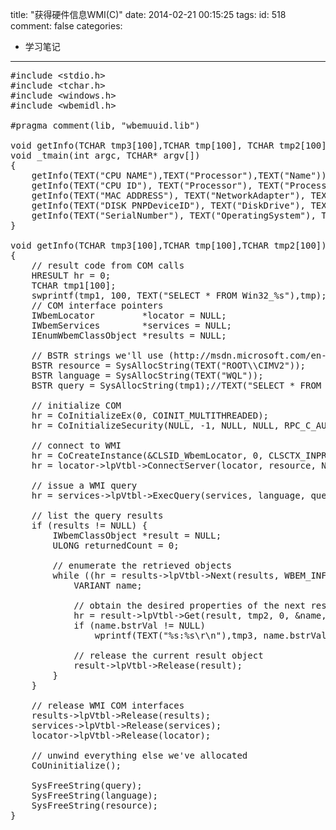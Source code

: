 title: "获得硬件信息WMI(C)"
date: 2014-02-21 00:15:25
tags:
id: 518
comment: false
categories:
  - 学习笔记
---

<pre class="brush:cpp">#include &lt;stdio.h&gt;
#include &lt;tchar.h&gt;
#include &lt;windows.h&gt;
#include &lt;wbemidl.h&gt;

#pragma comment(lib, "wbemuuid.lib")

void getInfo(TCHAR tmp3[100],TCHAR tmp[100], TCHAR tmp2[100]);
void _tmain(int argc, TCHAR* argv[])
{
	getInfo(TEXT("CPU NAME"),TEXT("Processor"),TEXT("Name"));
	getInfo(TEXT("CPU ID"), TEXT("Processor"), TEXT("ProcessorId"));
	getInfo(TEXT("MAC ADDRESS"), TEXT("NetworkAdapter"), TEXT("MACAddress"));
	getInfo(TEXT("DISK PNPDeviceID"), TEXT("DiskDrive"), TEXT("PNPDeviceID"));
	getInfo(TEXT("SerialNumber"), TEXT("OperatingSystem"), TEXT("SerialNumber"));
}

void getInfo(TCHAR tmp3[100],TCHAR tmp[100],TCHAR tmp2[100])
{
	// result code from COM calls
	HRESULT hr = 0;
	TCHAR tmp1[100];
	swprintf(tmp1, 100, TEXT("SELECT * FROM Win32_%s"),tmp);
	// COM interface pointers
	IWbemLocator         *locator = NULL;
	IWbemServices        *services = NULL;
	IEnumWbemClassObject *results = NULL;

	// BSTR strings we'll use (http://msdn.microsoft.com/en-us/library/ms221069.aspx)
	BSTR resource = SysAllocString(TEXT("ROOT\\CIMV2"));
	BSTR language = SysAllocString(TEXT("WQL"));
	BSTR query = SysAllocString(tmp1);//TEXT("SELECT * FROM Win32_Processor"));

	// initialize COM
	hr = CoInitializeEx(0, COINIT_MULTITHREADED);
	hr = CoInitializeSecurity(NULL, -1, NULL, NULL, RPC_C_AUTHN_LEVEL_DEFAULT, RPC_C_IMP_LEVEL_IMPERSONATE, NULL, EOAC_NONE, NULL);

	// connect to WMI
	hr = CoCreateInstance(&amp;CLSID_WbemLocator, 0, CLSCTX_INPROC_SERVER, &amp;IID_IWbemLocator, (LPVOID *)&amp;locator);
	hr = locator-&gt;lpVtbl-&gt;ConnectServer(locator, resource, NULL, NULL, NULL, 0, NULL, NULL, &amp;services);

	// issue a WMI query
	hr = services-&gt;lpVtbl-&gt;ExecQuery(services, language, query, WBEM_FLAG_BIDIRECTIONAL, NULL, &amp;results);

	// list the query results
	if (results != NULL) {
		IWbemClassObject *result = NULL;
		ULONG returnedCount = 0;

		// enumerate the retrieved objects
		while ((hr = results-&gt;lpVtbl-&gt;Next(results, WBEM_INFINITE, 1, &amp;result, &amp;returnedCount)) == S_OK) {
			VARIANT name;

			// obtain the desired properties of the next result and print them out
			hr = result-&gt;lpVtbl-&gt;Get(result, tmp2, 0, &amp;name, 0, 0);
			if (name.bstrVal != NULL)
				wprintf(TEXT("%s:%s\r\n"),tmp3, name.bstrVal);

			// release the current result object
			result-&gt;lpVtbl-&gt;Release(result);
		}
	}

	// release WMI COM interfaces
	results-&gt;lpVtbl-&gt;Release(results);
	services-&gt;lpVtbl-&gt;Release(services);
	locator-&gt;lpVtbl-&gt;Release(locator);

	// unwind everything else we've allocated
	CoUninitialize();

	SysFreeString(query);
	SysFreeString(language);
	SysFreeString(resource);
}</pre>